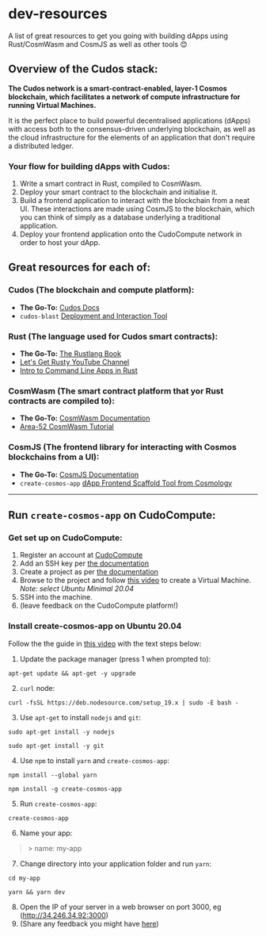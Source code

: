 # dev-resources
A list of great resources to get you going with building dApps using Rust/CosmWasm and CosmJS as well as other tools 😊

## Overview of the Cudos stack:
**The Cudos network is a smart-contract-enabled, layer-1 Cosmos blockchain, which facilitates a network of compute infrastructure for running Virtual Machines.**

It is the perfect place to build powerful decentralised applications (dApps) with access both to the consensus-driven underlying blockchain, as well as the cloud infrastructure for the elements of an application that don't require a distributed ledger.

### Your flow for building dApps with Cudos:
1. Write a smart contract in Rust, compiled to CosmWasm.
2. Deploy your smart contract to the blockchain and initialise it.
3. Build a frontend application to interact with the blockchain from a neat UI. These interactions are made using CosmJS to the blockchain, which you can think of simply as a database underlying a traditional application.
4. Deploy your frontend application onto the CudoCompute network in order to host your dApp.

## Great resources for each of:

### **Cudos** (The blockchain and compute platform):

- **The Go-To:** [Cudos Docs](https://docs.cudos.org/docs/build/intro)
- `cudos-blast` [Deployment and Interaction Tool](https://www.npmjs.com/package/cudos-blast)

### **Rust** (The language used for Cudos smart contracts):

- **The Go-To:** [The Rustlang Book](https://doc.rust-lang.org/book/)
- [Let's Get Rusty YouTube Channel](https://www.youtube.com/@letsgetrusty)
- [Intro to Command Line Apps in Rust](https://rust-cli.github.io/book/index.html)

### **CosmWasm** (The smart contract platform that yor Rust contracts are compiled to):

- **The Go-To:** [CosmWasm Documentation](https://docs.cosmwasm.com/docs/1.0/)
- [Area-52 CosmWasm Tutorial](https://area-52.io/)

### **CosmJS** (The frontend library for interacting with Cosmos blockchains from a UI):
- **The Go-To:** [CosmJS Documentation](https://github.com/cosmos/cosmjs)
- `create-cosmos-app` [dApp Frontend Scaffold Tool from Cosmology](https://github.com/cosmology-tech/create-cosmos-app)

---
## Run `create-cosmos-app` on CudoCompute:

### Get set up on CudoCompute:
1. Register an account at [CudoCompute](https://accounts.cudo.org/sign-in?redirect_url=https://compute.cudo.org&_gl=1*1c22xsu*_ga*OTIzMTMzOTA2LjE2NjYxNjM0MzU.*_ga_KFR6C2NZHG*MTY2NjM0MjkzNy4zLjEuMTY2NjM0Mjk0Ni41MS4wLjA.&_ga=2.82121237.2016755034.1666342937-923133906.1666163435&utm_campaign=athenahackathon)
2. Add an SSH key per [the documentation](https://docs.cudocompute.com/web/ssh-keys)
3. Create a project as per [the documentation](https://docs.cudocompute.com/web/projects#create-project)
4. Browse to the project and follow [this video](https://drive.google.com/file/d/1QCPyy8Kte1vfsK0ZB11uoHPWnCgWtPsQ/view?usp=sharing) to create a Virtual Machine.
*Note: select Ubuntu Minimal 20.04*
5. SSH into the machine.
6. (leave feedback on the CudoCompute platform!)

### Install create-cosmos-app on Ubuntu 20.04

Follow the the guide in [this video](https://drive.google.com/file/d/1_1aQh1596sCOnhWnnwRLN96cNIzmr9oi/view?usp=sharing) with the text steps below:

1. Update the package manager (press 1 when prompted to):
```console
apt-get update && apt-get -y upgrade
```
2. `curl` node:
```console
curl -fsSL https://deb.nodesource.com/setup_19.x | sudo -E bash -
```
3. Use `apt-get` to install `nodejs` and `git`:
```console
sudo apt-get install -y nodejs
```
```console
sudo apt-get install -y git
```
4. Use `npm` to install `yarn` and `create-cosmos-app`:
```console
npm install --global yarn
```
```console
npm install -g create-cosmos-app
```
5. Run `create-cosmos-app`:
```console
create-cosmos-app
```
6. Name your app:

> \> name: my-app
7. Change directory into your application folder and run `yarn`:
```console
cd my-app
```
```console
yarn && yarn dev
```
8. Open the IP of your server in a web browser on port 3000, eg (http://34.246.34.92:3000)
9. (Share any feedback you might have [here](https://cudoventures.typeform.com/to/FZYRvI2l))